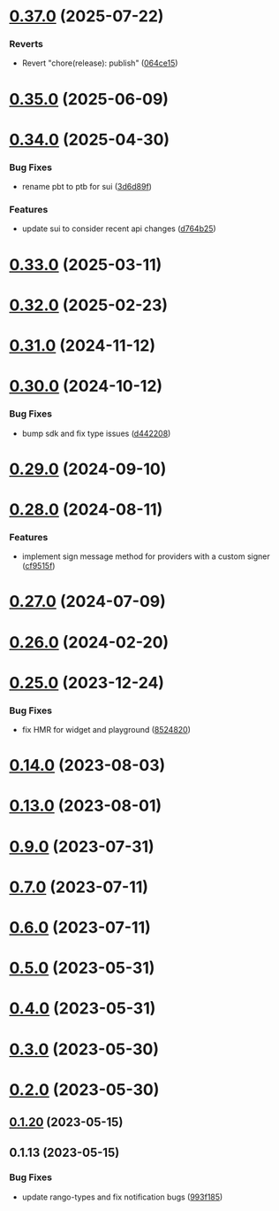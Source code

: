 # [0.37.0](https://github.com/arlert-armin/rango-client/compare/signer-terra@0.36.0...signer-terra@0.37.0) (2025-07-22)


### Reverts

* Revert "chore(release): publish" ([064ce15](https://github.com/arlert-armin/rango-client/commit/064ce157a2f819856f647f83aeb1c0410542e8d7))



# [0.35.0](https://github.com/rango-exchange/rango-client/compare/signer-terra@0.34.0...signer-terra@0.35.0) (2025-06-09)



# [0.34.0](https://github.com/rango-exchange/rango-client/compare/signer-terra@0.33.0...signer-terra@0.34.0) (2025-04-30)


### Bug Fixes

* rename pbt to ptb for sui ([3d6d89f](https://github.com/rango-exchange/rango-client/commit/3d6d89f2265766607a15d61e0df92643fb33072b))


### Features

* update sui to consider recent api changes ([d764b25](https://github.com/rango-exchange/rango-client/commit/d764b2501df9bb295f63cdbc0b05acd4a3abb4b9))



# [0.33.0](https://github.com/rango-exchange/rango-client/compare/signer-terra@0.32.0...signer-terra@0.33.0) (2025-03-11)



# [0.32.0](https://github.com/rango-exchange/rango-client/compare/signer-terra@0.31.0...signer-terra@0.32.0) (2025-02-23)



# [0.31.0](https://github.com/rango-exchange/rango-client/compare/signer-terra@0.30.0...signer-terra@0.31.0) (2024-11-12)



# [0.30.0](https://github.com/rango-exchange/rango-client/compare/signer-terra@0.29.0...signer-terra@0.30.0) (2024-10-12)


### Bug Fixes

* bump sdk and fix type issues ([d442208](https://github.com/rango-exchange/rango-client/commit/d4422083bf5dd27d5f509ce1db7f9560d05428c8))



# [0.29.0](https://github.com/rango-exchange/rango-client/compare/signer-terra@0.28.0...signer-terra@0.29.0) (2024-09-10)



# [0.28.0](https://github.com/rango-exchange/rango-client/compare/signer-terra@0.27.0...signer-terra@0.28.0) (2024-08-11)


### Features

* implement sign message method for providers with a custom signer ([cf9515f](https://github.com/rango-exchange/rango-client/commit/cf9515feb5d3754aac9c228fe83315daf1350c85))



# [0.27.0](https://github.com/rango-exchange/rango-client/compare/signer-terra@0.26.0...signer-terra@0.27.0) (2024-07-09)



# [0.26.0](https://github.com/rango-exchange/rango-client/compare/signer-terra@0.25.0...signer-terra@0.26.0) (2024-02-20)



# [0.25.0](https://github.com/rango-exchange/rango-client/compare/signer-terra@0.23.0...signer-terra@0.25.0) (2023-12-24)


### Bug Fixes

* fix HMR for widget and playground ([8524820](https://github.com/rango-exchange/rango-client/commit/8524820f10cf0b8921f3db0c4f620ff98daa4103))



# [0.14.0](https://github.com/rango-exchange/rango-client/compare/signer-terra@0.13.0...signer-terra@0.14.0) (2023-08-03)



# [0.13.0](https://github.com/rango-exchange/rango-client/compare/signer-terra@0.12.0...signer-terra@0.13.0) (2023-08-01)



# [0.9.0](https://github.com/rango-exchange/rango-client/compare/signer-terra@0.8.0...signer-terra@0.9.0) (2023-07-31)



# [0.7.0](https://github.com/rango-exchange/rango-client/compare/signer-terra@0.6.0...signer-terra@0.7.0) (2023-07-11)



# [0.6.0](https://github.com/rango-exchange/rango-client/compare/signer-terra@0.5.0...signer-terra@0.6.0) (2023-07-11)



# [0.5.0](https://github.com/rango-exchange/rango-client/compare/signer-terra@0.4.0...signer-terra@0.5.0) (2023-05-31)



# [0.4.0](https://github.com/rango-exchange/rango-client/compare/signer-terra@0.3.0...signer-terra@0.4.0) (2023-05-31)



# [0.3.0](https://github.com/rango-exchange/rango-client/compare/signer-terra@0.2.0...signer-terra@0.3.0) (2023-05-30)



# [0.2.0](https://github.com/rango-exchange/rango-client/compare/signer-terra@0.1.20...signer-terra@0.2.0) (2023-05-30)



## [0.1.20](https://github.com/rango-exchange/rango-client/compare/signer-terra@0.1.19...signer-terra@0.1.20) (2023-05-15)



## 0.1.13 (2023-05-15)


### Bug Fixes

* update rango-types and fix notification bugs ([993f185](https://github.com/rango-exchange/rango-client/commit/993f185e0b8c5e5e15a2c65ba2d85d1f9c8daa90))



